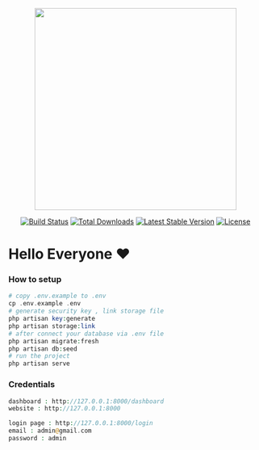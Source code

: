 <p align="center"><a href="https://laravel.com" target="_blank"><img src="https://raw.githubusercontent.com/laravel/art/master/logo-lockup/5%20SVG/2%20CMYK/1%20Full%20Color/laravel-logolockup-cmyk-red.svg" width="400"></a></p>

<p align="center">
<a href="https://travis-ci.org/laravel/framework"><img src="https://travis-ci.org/laravel/framework.svg" alt="Build Status"></a>
<a href="https://packagist.org/packages/laravel/framework"><img src="https://img.shields.io/packagist/dt/laravel/framework" alt="Total Downloads"></a>
<a href="https://packagist.org/packages/laravel/framework"><img src="https://img.shields.io/packagist/v/laravel/framework" alt="Latest Stable Version"></a>
<a href="https://packagist.org/packages/laravel/framework"><img src="https://img.shields.io/packagist/l/laravel/framework" alt="License"></a>
</p>

# Hello Everyone ❤

### How to setup

```php
# copy .env.example to .env
cp .env.example .env
# generate security key , link storage file
php artisan key:generate
php artisan storage:link
# after connect your database via .env file 
php artisan migrate:fresh
php artisan db:seed
# run the project
php artisan serve
```

### Credentials

```php
dashboard : http://127.0.0.1:8000/dashboard
website : http://127.0.0.1:8000

login page : http://127.0.0.1:8000/login
email : admin@gmail.com
password : admin
```
